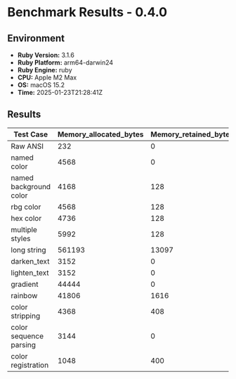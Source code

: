 # Benchmark Results - 0.4.0

## Environment

* **Ruby Version:** 3.1.6
* **Ruby Platform:** arm64-darwin24
* **Ruby Engine:** ruby
* **CPU:** Apple M2 Max
* **OS:** macOS 15.2
* **Time:** 2025-01-23T21:28:41Z

## Results

| Test Case | Memory_allocated_bytes | Memory_retained_bytes | Objects_allocated | Objects_retained | Strings_allocated | Strings_retained |
|----------|----------|----------|----------|----------|----------|----------|
| Raw ANSI | 232 | 0 | 2 | 0 | 1 | 0 |
| named color | 4568 | 0 | 71 | 0 | 22 | 0 |
| named background color | 4168 | 128 | 69 | 2 | 22 | 1 |
| rbg color | 4568 | 128 | 75 | 2 | 20 | 1 |
| hex color | 4736 | 128 | 80 | 2 | 23 | 1 |
| multiple styles | 5992 | 128 | 102 | 2 | 30 | 1 |
| long string | 561193 | 13097 | 13056 | 2 | 22 | 1 |
| darken_text | 3152 | 0 | 48 | 0 | 14 | 0 |
| lighten_text | 3152 | 0 | 48 | 0 | 14 | 0 |
| gradient | 44444 | 0 | 720 | 0 | 50 | 0 |
| rainbow | 41806 | 1616 | 658 | 28 | 50 | 0 |
| color stripping | 4368 | 408 | 73 | 8 | 22 | 2 |
| color sequence parsing | 3144 | 0 | 47 | 0 | 16 | 0 |
| color registration | 1048 | 400 | 15 | 6 | 2 | 1 |